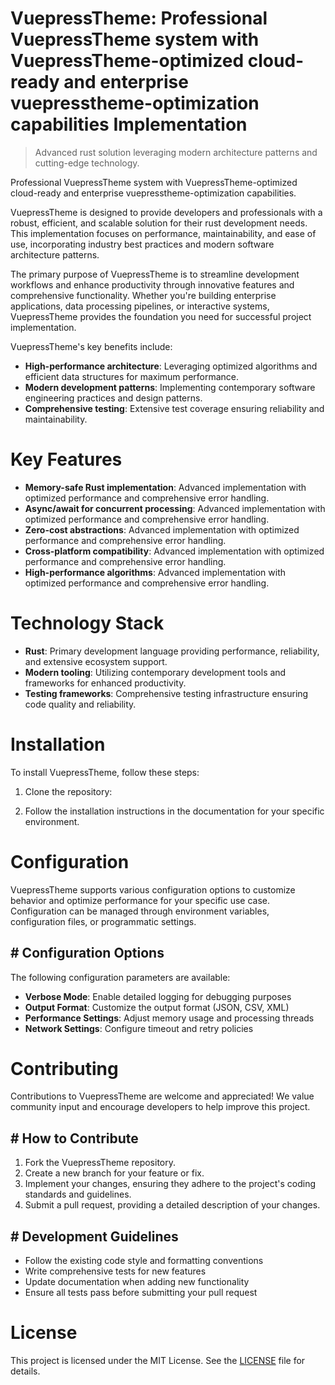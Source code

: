 <!-- fallback_VuepressTheme_20251001221000_29843 -->

# VuepressTheme: Professional VuepressTheme system with VuepressTheme-optimized cloud-ready and enterprise vuepresstheme-optimization capabilities Implementation
> Advanced rust solution leveraging modern architecture patterns and cutting-edge technology.

Professional VuepressTheme system with VuepressTheme-optimized cloud-ready and enterprise vuepresstheme-optimization capabilities.

VuepressTheme is designed to provide developers and professionals with a robust, efficient, and scalable solution for their rust development needs. This implementation focuses on performance, maintainability, and ease of use, incorporating industry best practices and modern software architecture patterns.

The primary purpose of VuepressTheme is to streamline development workflows and enhance productivity through innovative features and comprehensive functionality. Whether you're building enterprise applications, data processing pipelines, or interactive systems, VuepressTheme provides the foundation you need for successful project implementation.

VuepressTheme's key benefits include:

* **High-performance architecture**: Leveraging optimized algorithms and efficient data structures for maximum performance.
* **Modern development patterns**: Implementing contemporary software engineering practices and design patterns.
* **Comprehensive testing**: Extensive test coverage ensuring reliability and maintainability.

# Key Features

* **Memory-safe Rust implementation**: Advanced implementation with optimized performance and comprehensive error handling.
* **Async/await for concurrent processing**: Advanced implementation with optimized performance and comprehensive error handling.
* **Zero-cost abstractions**: Advanced implementation with optimized performance and comprehensive error handling.
* **Cross-platform compatibility**: Advanced implementation with optimized performance and comprehensive error handling.
* **High-performance algorithms**: Advanced implementation with optimized performance and comprehensive error handling.

# Technology Stack

* **Rust**: Primary development language providing performance, reliability, and extensive ecosystem support.
* **Modern tooling**: Utilizing contemporary development tools and frameworks for enhanced productivity.
* **Testing frameworks**: Comprehensive testing infrastructure ensuring code quality and reliability.

# Installation

To install VuepressTheme, follow these steps:

1. Clone the repository:


2. Follow the installation instructions in the documentation for your specific environment.

# Configuration

VuepressTheme supports various configuration options to customize behavior and optimize performance for your specific use case. Configuration can be managed through environment variables, configuration files, or programmatic settings.

## # Configuration Options

The following configuration parameters are available:

* **Verbose Mode**: Enable detailed logging for debugging purposes
* **Output Format**: Customize the output format (JSON, CSV, XML)
* **Performance Settings**: Adjust memory usage and processing threads
* **Network Settings**: Configure timeout and retry policies

# Contributing

Contributions to VuepressTheme are welcome and appreciated! We value community input and encourage developers to help improve this project.

## # How to Contribute

1. Fork the VuepressTheme repository.
2. Create a new branch for your feature or fix.
3. Implement your changes, ensuring they adhere to the project's coding standards and guidelines.
4. Submit a pull request, providing a detailed description of your changes.

## # Development Guidelines

* Follow the existing code style and formatting conventions
* Write comprehensive tests for new features
* Update documentation when adding new functionality
* Ensure all tests pass before submitting your pull request

# License

This project is licensed under the MIT License. See the [LICENSE](https://github.com/Willysc10/VuepressTheme/blob/main/LICENSE) file for details.
